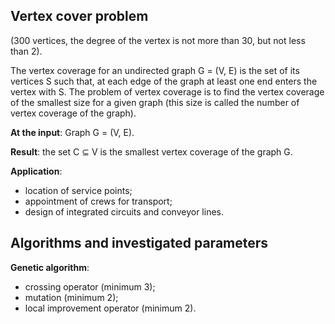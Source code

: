 ## Vertex cover problem 

(300 vertices, the degree of the vertex is not more than 30, but not less than 2).

The vertex coverage for an undirected graph G = (V, E) is the set of its vertices S such that, at each edge of the graph at least one end enters the vertex with S. The problem of vertex coverage is to find the vertex coverage of the smallest size for a given graph (this size is called the number of vertex coverage of the graph). 

**At the input**: Graph G = (V, E). 

**Result**: the set C ⊆ V is the smallest vertex coverage of the graph G. 

**Application**:
- location of service points;
- appointment of crews for transport;
- design of integrated circuits and conveyor lines.

## Algorithms and investigated parameters
**Genetic algorithm**:
- crossing operator (minimum 3);
- mutation (minimum 2);
- local improvement operator (minimum 2).